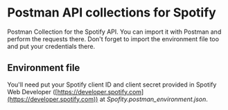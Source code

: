 # Postman API collections for Spotify
Postman Collection for the Spotify API.
You can import it with Postman and perform the requests there. Don't forget to import the environment file too and put your credentials there. 

## Environment file
You'll need put your Spotify client ID and client secret provided in Spotify Web Developer ([https://developer.spotify.com](https://developer.spotify.com)) at _Spofity.postman_environment.json_.
